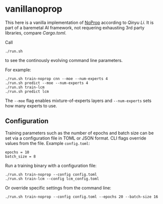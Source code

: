 # vanillanoprop

This here is a vanilla implementation of [NoProp](https://arxiv.org/html/2503.24322v2) according to *Qinyu Li*.
It is part of a baremetal AI framework, not requering exhausting 3rd party libraries, compare *Cargo.toml*. 

Call
```
./run.sh
```
to see the continously evolving command line parameters.

For example:
```
./run.sh train-noprop cnn --moe --num-experts 4
./run.sh predict --moe --num-experts 4
./run.sh train-lcm
./run.sh predict lcm
```
The `--moe` flag enables mixture-of-experts layers and `--num-experts` sets
how many experts to use.

## Configuration

Training parameters such as the number of epochs and batch size can be set via
a configuration file in TOML or JSON format. CLI flags override values from the
file. Example `config.toml`:

```
epochs = 10
batch_size = 8
```

Run a training binary with a configuration file:

```
./run.sh train-noprop --config config.toml
./run.sh train-lcm --config lcm_config.toml
```

Or override specific settings from the command line:

```
./run.sh train-noprop --config config.toml --epochs 20 --batch-size 16
```
